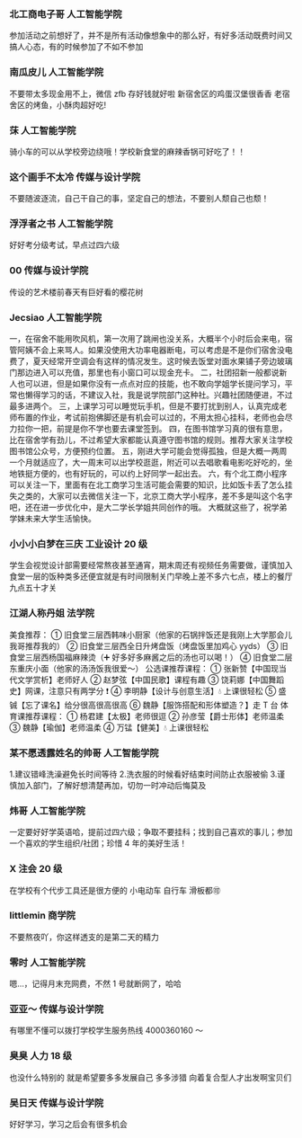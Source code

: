 ### 北工商电子哥 人工智能学院

参加活动之前想好了，并不是所有活动像想象中的那么好，有好多活动既费时间又搞人心态，有的时候参加了不如不参加

### 南瓜皮儿 人工智能学院

不要带太多现金用不上，微信 zfb 存好钱就好啦
新宿舍区的鸡蛋汉堡很香香
老宿舍区的烤鱼，小酥肉超好吃!

### 莯 人工智能学院

骑小车的可以从学校旁边绕哦！学校新食堂的麻辣香锅可好吃了！！

### 这个画手不太冷 传媒与设计学院

不要随波逐流，自己干自己的事，坚定自己的想法，不要别人颓自己也颓！

### 浮浮者之书 人工智能学院

好好考分级考试，早点过四六级

### 00 传媒与设计学院

传设的艺术楼前春天有巨好看的樱花树

### Jecsiao 人工智能学院

一，在宿舍不能用吹风机，第一次用了跳闸也没关系，大概半个小时后会来电，宿管阿姨不会上来骂人。如果没使用大功率电器断电，可以考虑是不是你们宿舍没电费了，夏天经常开空调会有这样的情况发生。这时候去饭堂对面水果铺子旁边玻璃门那边进入可以充值，那里也有小窗口可以现金充卡。
二，社团招新一般都说新人也可以进，但是如果你没有一点点对应的技能，也不敢向学姐学长提问学习，平常也懒得学习的话，不建议入社，我是说学院部门这种社。兴趣社团随便进，不过最多进两个。
三，上课学习可以睡觉玩手机，但是不要打扰到别人，认真完成老师布置的作业，考试前抱佛脚还是有机会可以过的，不用太担心挂科，老师也会尽力拉你一把，前提是你不学也要去课堂签到。
四，在图书馆学习真的很有意思，比在宿舍学有劲儿，不过希望大家都能认真遵守图书馆的规则。推荐大家关注学校图书馆公众号，方便预约位置。
五，刚进大学可能会觉得孤独，但是大概一两周一个月就适应了，大一周末可以出学校逛逛，附近可以去唱歌看电影吃好吃的，坐地铁挺方便的，也有好玩的，可以约上好同学一起出去。
六，有个北工商小程序可以关注一下，里面有在北工商学习生活可能会需要的知识，比如饭卡丢了怎么挂失之类的，大家可以去微信关注一下，北京工商大学小程序，差不多是叫这个名字吧，还在进一步优化中，是大二学长学姐共同创作的哦。
大概就这些了，祝学弟学妹未来大学生活愉快。

### 小小小白梦在三庆 工业设计 20 级

学生会视觉设计部需要经常熬夜甚至通宵，期末周还有视频任务需要做，谨慎加入
食堂一层的饭种类多还便宜就是有时间限制关门早晚上差不多六七点，楼上的餐厅九点五十才关

### 江湖人称丹姐 法学院

美食推荐：
① 旧食堂三层西韩味小厨家（他家的石锅拌饭还是我刚上大学那会儿我哥推荐我的）
② 旧食堂三层西全日升烤盘饭（烤盘饭里加鸡心 yyds）
③ 旧食堂三层西杨国福麻辣烫（➕ 好多好多麻酱之后的汤也可以喝！）
④ 旧食堂二层东重庆小面（他家的汤汤饭我很爱～）
公选课推荐课程：
① 张新赞【中国现当代文学赏析】老师好人
② 赵梦弦【中国民歌】课程有趣
③ 饶莉娜【中国舞蹈史】网课，注意只有两学分 ❗️
④ 李明静【设计与创意生活】💧 上课很轻松
⑤ 盛铖【忘了课名】给分很高很高很高
⑥ 魏静【服饰搭配和形体塑造？】走 T 台
体育课推荐课程：
① 杨君建【太极】老师很逗
② 孙彦莹【爵士形体】老师温柔
③ 魏静【瑜伽】老师温柔
④ 万锰【健美】💧 上课很轻松

### 某不愿透露姓名的帅哥 人工智能学院

1.建议错峰洗澡避免长时间等待 2.洗衣服的时候看好结束时间防止衣服被偷 3.谨慎加入部门，了解好想清楚再加，切勿一时冲动后悔莫及

### 炜哥 人工智能学院

一定要好好学英语哈，提前过四六级；争取不要挂科；找到自己喜欢的事儿；参加一个喜欢的学生组织/社团；珍惜 4 年的美好生活！

### X 注会 20 级

在学校有个代步工具还是很方便的 小电动车 自行车 滑板都🉑️

### littlemin 商学院

不要熬夜吖，你这样透支的是第二天的精力

### 零时 人工智能学院

嗯…，记得月末充网费，不然 1 号就断网了，哈哈

### 亚亚～ 传媒与设计学院

有哪里不懂可以拨打学校学生服务热线 4000360160 ～

### 臭臭 人力 18 级

也没什么特别的 就是希望要多多发展自己 多多涉猎 向着复合型人才出发啊宝贝们

### 吴日天 传媒与设计学院

好好学习，学习之后会有很多机会
